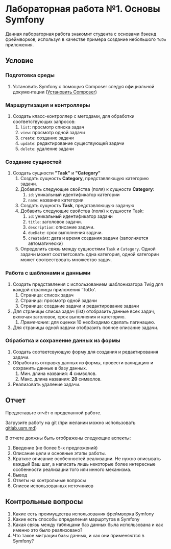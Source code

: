 # Лабораторная работа №1. Основы Symfony

Данная лабораторная работа знакомит студента с основами бэкенд фреймворков, используя в качестве примера создание небольшого `ToDo` приложения.

## Условие
### Подготовка среды

1. Установить Symfony с помощью Composer следуя официальной документации ([Установить Composer](https://getcomposer.org/))

### Маршрутизация и контроллеры

1. Создать класс-контроллер с методами, для обработки соответствующих запросов:
    1. `list`: просмотр списка задач
    2. `view`: просмотр одной задачи
    3. `create`: создание задачи
    4. `update`: редактирование существующей задачи
    5. `delete`: удаление задачи

### Создание сущностей

1. Создать сущности **"Task"** и **"Category"**
    1. Создать сущность **Category**, представляющую категорию задачи.
    2. Добавить следующие свойства (поля) к сущности **Category**:
        1. `id`: уникальный идентификатор категории
        2. `name`: название категории
    3. Создать сущность **Task**, представляющую задачую
    4. Добавить следующие свойства (поля) к сущности Task:
        1. `id`: уникальный идентификатор задачи 
        2. `title`: заголовок задачи.
        3. `description`: описание задачи.
        4. `dueDate`: срок выполнения задачи.
        5. `createdAt`: дата и время создания задачи (заполняется автоматически)
    5. Определить связь между сущностями `Task` и `Category`. Одной задачи может соответсовать одна категория, одной категории может соотвествовать множество задач.

### Работа с шаблонами и данными

1. Создать представления с использованием шаблонизатора Twig для каждой страницы приложения 'ToDo'.
    1. Страница: список задач
    2. Страница: просмотр одной задачи
    3. Страница: создание задачи и редактирование задачи
2. Для страницы списка задач (list) отобразить данные всех задач, включая заголовок, срок выполнения и категорию.
    1. _Примечание_: для оценки 10 необходимо сделать пагинацию.
3. Для страницы одной задачи отобразить полное описание задачи.

### Обработка и сохранение данных из формы

1. Создать соответсвующую форму для создания и редактирования задачи.
2. Обработать отправку данных из формы, провести валидацию и сохранить данные в базу данных.
    1. Мин. длина названия: **4** символов.
    2. Макс. длина названия: **20** символов.
3. Реализовать удаление задачи.

## Отчет

Предоставьте отчёт о проделанной работе.

Загрузите работу на git (при желании можно использовать [gitlab.usm.md](https://gitlab.usm.md))

В отчете должны быть отображены следующие аспекты:

1. Введение (не более 5-х предложений)
2. Описание цели и основные этапы работы.
3. Краткое описание особенностей реализации. Не нужно описывать каждый Ваш шаг, а написать лишь некоторые более интересные особенности реализации того или инного механизма.
4. Вывод
5. Ответы на контрольные вопросы
6. Список использованных источников

## Контрольные вопросы

1. Какие есть преимущества использования фреймворка Symfony
2. Какие есть способы определения маршртутов в Symfony
3. Какая связь между таблицами баз данных была использована и как именно это было реализовано?
4. Что такое миграции базы данных, и как они применяются в Symfony?